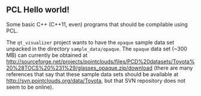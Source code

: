 PCL Hello world!
----------------
Some basic C++ (C++11, even) programs that should be compilable using PCL.

The `qt_visualizer` project wants to have the `opaque` sample data set unpacked in the directory `sample_data/opaque`. The `opaque` data set (~300 MB) can currently be obtained at <http://sourceforge.net/projects/pointclouds/files/PCD%20datasets/Toyota%20%28TOCS%20%231%29/glasses_opaque.zip/download> (there are many references that say that these sample data sets should be available at <http://svn.pointclouds.org/data/Toyota>, but that SVN repository does not seem to be online).
